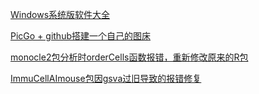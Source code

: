 [Windows系统版软件大全](https://mp.weixin.qq.com/s/7-S6BxDhKoGSj7_Dfz3HsA?click_id=7)

[PicGo + github搭建一个自己的图床](https://mp.weixin.qq.com/s/KUv6qqxAGLHUPzrqbhvnrg)

[monocle2包分析时orderCells函数报错，重新修改原来的R包](https://mp.weixin.qq.com/s/4KaA8oyitOpAJGDhoIZb4w)

[ImmuCellAImouse包因gsva过旧导致的报错修复](https://mp.weixin.qq.com/s/BxnQae3RFqWbzyZYpgICPA)
